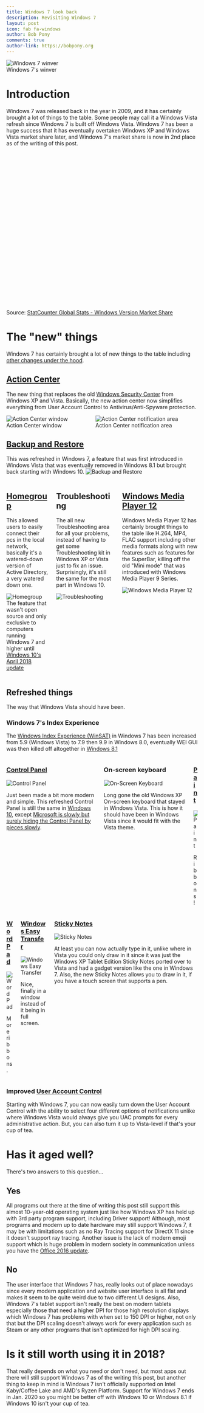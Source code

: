 ```yaml
---
title: Windows 7 look back
description: Revisiting Windows 7
layout: post
icon: fab fa-windows
author: Bob Pony
comments: true
author-link: https://bobpony.org
---
```


<p class="has-text-centered title">
  <img src="https://i.imgur.com/l7dLKnT.png" alt="Windows 7 winver"><br />
  Windows 7's winver
</p>

# Introduction
Windows 7 was released back in the year in 2009, and it has certainly brought a lot of things to the table. Some people may call it a Windows Vista refresh since Windows 7 is built off Windows Vista. Windows 7 has been a huge success that it has eventually overtaken Windows XP and Windows Vista market share later, and Windows 7's market share is now in 2nd place as of the writing of this post.

<div id="desktop-windows_version-ww-monthly-201708-201808" width="600" height="400" style="width:600px; height: 400px;"></div><!-- You may change the values of width and height above to resize the chart --><p>Source: <a href="http://gs.statcounter.com/windows-version-market-share/desktop/worldwide/">StatCounter Global Stats - Windows Version Market Share</a></p><script type="text/javascript" src="https://www.statcounter.com/js/fusioncharts.js"></script><script type="text/javascript" src="https://gs.statcounter.com/chart.php?desktop-windows_version-ww-monthly-201708-201808&chartWidth=600"></script>

# The "new" things
Windows 7 has certainly brought a lot of new things to the table including [other changes under the hood](http://www.nirsoft.net/articles/windows_7_kernel_architecture_changes.html).

## [Action Center](https://en.wikipedia.org/wiki/Features_new_to_Windows_7#Security)
The new thing that replaces the old [Windows Security Center](https://en.wikipedia.org/wiki/Windows_Security_Center) from Windows XP and Vista. Basically, the new action center now simplifies everything from User Account Control to Antivirus/Anti-Spyware protection.
<div class="columns has-text-centered">
  <div class="column">
    <img src="https://i.imgur.com/J89v6Ia.png" alt="Action Center window"><br />Action Center window
  </div>
  <div class="column">
    <img src="https://i.imgur.com/fVSkOVt.png" alt="Action Center notification area"><br />Action Center notification area
  </div>
</div>

## [Backup and Restore](https://en.wikipedia.org/wiki/Backup_and_Restore)
This was refreshed in Windows 7, a feature that was first introduced in Windows Vista that was eventually removed in Windows 8.1 but brought back starting with Windows 10.
![Backup and Restore](https://i.imgur.com/MEFpxcS.png)

<div class="columns">
<div class="column" markdown="1">
  
## [Homegroup](https://en.wikipedia.org/wiki/Features_new_to_Windows_7#HomeGroup)
This allowed users to easily connect their pcs in the local network, basically it's a watered-down version of Active Directory, a very watered down one.
  
![Homegroup](https://i.imgur.com/v7Fh8qI.png)
The feature that wasn't open source and only exclusive to computers running Windows 7 and higher until [Windows 10's April 2018 update](https://en.wikipedia.org/wiki/Windows_10#Features_removed_in_version_1803)
</div>
<div class="column" markdown="1">

## Troubleshooting
The all new Troubleshooting area for all your problems, instead of having to get some Troubleshooting kit in Windows XP or Vista just to fix an issue. Surprisingly, it's still the same for the most part in Windows 10.

![Troubleshooting](https://i.imgur.com/a8ndGYV.png)

</div>
<div class="column" markdown="1">

## [Windows Media Player 12](https://en.wikipedia.org/wiki/Windows_Media_Player)
Windows Media Player 12 has certainly brought things to the table like H.264, MP4, FLAC support including other media formats along with new features such as features for the SuperBar, killing off the old "Mini mode" that was introduced with Windows Media Player 9 Series.

![Windows Media Player 12](https://i.imgur.com/HYXwYg5.png)

</div>
</div>

## Refreshed things
The way that Windows Vista should have been.

### Windows 7's Index Experience
The [Windows Index Experience (WinSAT)](https://en.wikipedia.org/wiki/Windows_System_Assessment_Tool) in Windows 7 has been increased from 5.9 (Windows Vista) to 7.9 then 9.9 in Windows 8.0, eventually WEI GUI was then killed off altogether in [Windows 8.1](https://en.wikipedia.org/wiki/Windows_8.1#Removed_features)
<div class="columns">
  <div class="column" markdown="1">
    
### [Control Panel](https://en.wikipedia.org/wiki/Control_Panel_(Windows))

![Control Panel](https://i.imgur.com/T5PAPlr.png)

Just been made a bit more modern and simple. This refreshed Control Panel is still the same in [Windows 10](https://en.wikipedia.org/wiki/Windows_10), except [Microsoft is slowly but surely hiding the Control Panel by pieces slowly](https://www.onmsft.com/news/microsoft-will-fully-replace-control-panel-settings-future-windows-10-builds).
</div>
<div class="column" markdown="1">
  
### On-screen keyboard

![On-Screen Keyboard](https://i.imgur.com/NQxgRkQ.png)

Long gone the old Windows XP On-screen keyboard that stayed in Windows Vista. This is how it should have been in Windows Vista since it would fit with the Vista theme.
</div>
<div class="column" markdown="1">

### [Paint](https://en.wikipedia.org/wiki/Microsoft_Paint#Windows_7_and_later)

![Paint](https://i.imgur.com/Bp1mR08.png)

Ribbons!
</div>
</div>
<div class="columns">
  <div class="column" markdown="1">
    
### [WordPad](https://en.wikipedia.org/wiki/WordPad)

![WordPad](https://i.imgur.com/5KHA6TA.png)

More ribbons.
</div>
<div class="column" markdown="1">

### [Windows Easy Transfer](https://en.wikipedia.org/wiki/Windows_Easy_Transfer)

![Windows Easy Transfer](https://i.imgur.com/x1CBN3x.png)

Nice, finally in a window instead of it being in full screen.
</div>
<div class="column" markdown="1">

### [Sticky Notes](https://en.wikipedia.org/wiki/Sticky_Notes)

![Sticky Notes](https://i.imgur.com/GV4uoXZ.png)

At least you can now actually type in it, unlike where in Vista you could only draw in it since it was just the Windows XP Tablet Edition Sticky Notes ported over to Vista and had a gadget version like the one in Windows 7. Also, the new Sticky Notes allows you to draw in it, if you have a touch screen that supports a pen.
</div>
</div>

### Improved [User Account Control](https://en.wikipedia.org/wiki/User_Account_Control)
Starting with Windows 7, you can now easily turn down the User Account Control with the ability to select four different options of notifications unlike where Windows Vista would always give you UAC prompts for every administrative action. But, you can also turn it up to Vista-level if that's your cup of tea.

# Has it aged well?
There's two answers to this question...

## Yes
All programs out there at the time of writing this post still support this almost 10-year-old operating system just like how Windows XP has held up with 3rd party program support, including Driver support! Although, most programs and modern up to date hardware may still support Windows 7, it may be with limitations such as no Ray Tracing support for DirectX 11 since it doesn't support ray tracing. Another issue is the lack of modern emoji support which is huge problem in modern society in communication unless you have the [Office 2016 update](https://news.softpedia.com/news/microsoft-brings-windows-10-emoji-on-windows-7-with-office-2016-update-517105.shtml).

## No
The user interface that Windows 7 has, really looks out of place nowadays since every modern application and website user interface is all flat and makes it seem to be quite weird due to two different UI designs. Also, Windows 7's tablet support isn't really the best on modern tablets especially those that need a higher DPI for those high resolution displays which Windows 7 has problems with when set to 150 DPI or higher, not only that but the DPI scaling doesn't always work for every application such as Steam or any other programs that isn't optimized for high DPI scaling.

# Is it still worth using it in 2018?
That really depends on what you need or don't need, but most apps out there will still support Windows 7 as of the writing this post, but another thing to keep in mind is Windows 7 isn't officially supported on Intel Kaby/Coffee Lake and AMD's Ryzen Platform. Support for Windows 7 ends in Jan. 2020 so you might be better off with Windows 10 or Windows 8.1 if Windows 10 isn't your cup of tea.
